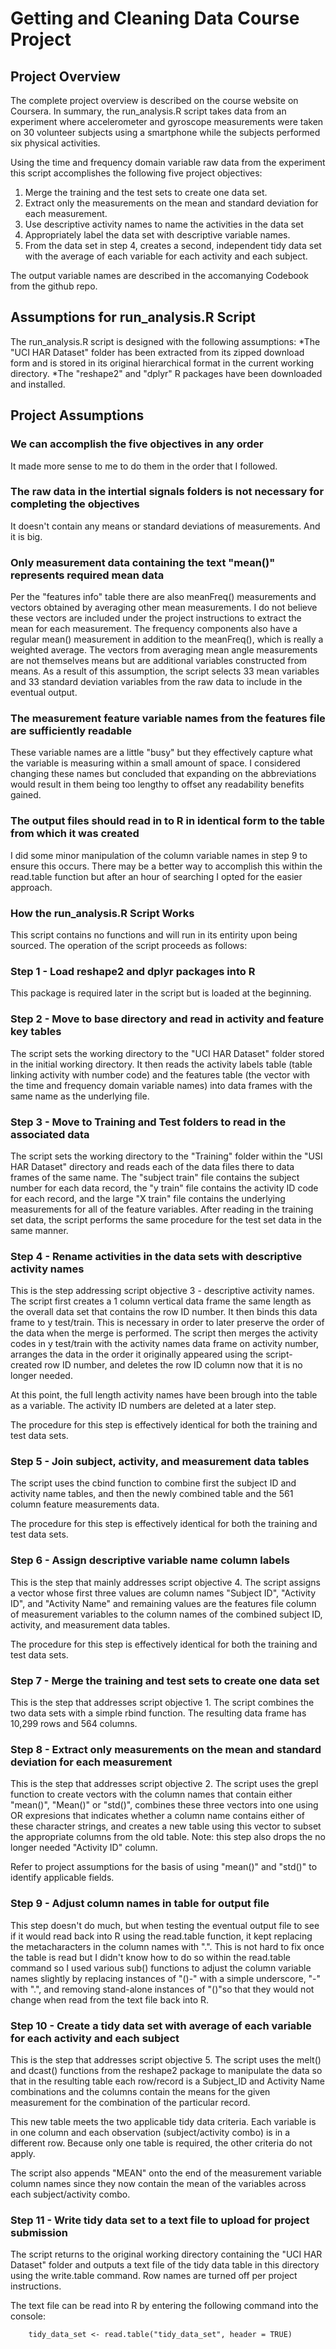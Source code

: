 Getting and Cleaning Data Course Project
========================================

## Project Overview

The complete project overview is described on the course website on Coursera. In summary,
the run_analysis.R script takes data from an experiment where accelerometer and gyroscope
measurements were taken on 30 volunteer subjects using a smartphone while the subjects
performed six physical activities.

Using the time and frequency domain variable raw data from the experiment this script
accomplishes the following five project objectives:

1. Merge the training and the test sets to create one data set.
2. Extract only the measurements on the mean and standard deviation for each measurement. 
3. Use descriptive activity names to name the activities in the data set
4. Appropriately label the data set with descriptive variable names. 
5. From the data set in step 4, creates a second, independent tidy data set with the average of each variable for each activity and each subject.

The output variable names are described in the accomanying Codebook from the github repo.

## Assumptions for run_analysis.R Script

The run_analysis.R script is designed with the following assumptions:
*The "UCI HAR Dataset" folder has been extracted from its zipped download form and is stored in its original hierarchical format in the current working directory.
*The "reshape2" and "dplyr" R packages have been downloaded and installed.

## Project Assumptions

### We can accomplish the five objectives in any order

It made more sense to me to do them in the order that I followed.

### The raw data in the intertial signals folders is not necessary for completing the objectives

It doesn't contain any means or standard deviations of measurements. And it is big.

### Only measurement data containing the text "mean()" represents required mean data

Per the "features info" table there are also meanFreq() measurements and vectors obtained
by averaging other mean measurements. I do not believe these vectors are included under the
project instructions to extract the mean for each measurement. The frequency components
also have a regular mean() measurement in addition to the meanFreq(), which is really a
weighted average. The vectors from averaging mean angle measurements are not themselves
means but are additional variables constructed from means. As a result of this assumption,
the script selects 33 mean variables and 33 standard deviation variables from the raw
data to include in the eventual output.

### The measurement feature variable names from the features file are sufficiently readable

These variable names are a little "busy" but they effectively capture what the variable
is measuring within a small amount of space. I considered changing these names but
concluded that expanding on the abbreviations would result in them being too lengthy
to offset any readability benefits gained.

### The output files should read in to R in identical form to the table from which it was created

I did some minor manipulation of the column variable names in step 9 to ensure this occurs.
There may be a better way to accomplish this within the read.table function but after an
hour of searching I opted for the easier approach.

### How the run_analysis.R Script Works

This script contains no functions and will run in its entirity upon being sourced.
The operation of the script proceeds as follows:

### Step 1 - Load reshape2 and dplyr packages into R
This package is required later in the script but is loaded at the beginning.

### Step 2 - Move to base directory and read in activity and feature key tables
The script sets the working directory to the "UCI HAR Dataset" folder stored in the
initial working directory. It then reads the activity labels table (table linking
activity with number code) and the features table (the vector with the time and frequency
domain variable names) into data frames with the same name as the underlying file.

### Step 3 - Move to Training and Test folders to read in the associated data
The script sets the working directory to the "Training" folder within the "USI HAR Dataset"
directory and reads each of the data files there to data frames of the same name.
The "subject train" file contains the subject number for each data record, the "y train"
file contains the activity ID code for each record, and the large "X train" file contains
the underlying measurements for all of the feature variables. After reading in the training
set data, the script performs the same procedure for the test set data in the same manner.

### Step 4 - Rename activities in the data sets with descriptive activity names
This is the step addressing script objective 3 - descriptive activity names.
The script first creates a 1 column vertical data frame the same length as the overall
data set that contains the row ID number. It then binds this data frame to y test/train. This
is necessary in order to later preserve the order of the data when the merge is performed.
The script then merges the activity codes in y test/train with the activity names data frame
on activity number, arranges the data in the order it originally appeared using the script-
created row ID number, and deletes the row ID column now that it is no longer needed.

At this point, the full length activity names have been brough into the table as a variable.
The activity ID numbers are deleted at a later step.

The procedure for this step is effectively identical for both the training and test data sets.

### Step 5 - Join subject, activity, and measurement data tables
The script uses the cbind function to combine first the subject ID and activity name tables,
and then the newly combined table and the 561 column feature measurements data.

The procedure for this step is effectively identical for both the training and test data sets.

### Step 6 - Assign descriptive variable name column labels
This is the step that mainly addresses script objective 4. The script assigns a vector whose
first three values are column names "Subject ID", "Activity ID", and "Activity Name" and
remaining values are the features file column of measurement variables to the column names
of the combined subject ID, activity, and measurement data tables.

The procedure for this step is effectively identical for both the training and test data sets.

### Step 7 - Merge the training and test sets to create one data set
This is the step that addresses script objective 1. The script combines the two data sets
with a simple rbind function. The resulting data frame has 10,299 rows and 564 columns.

### Step 8 - Extract only measurements on the mean and standard deviation for each measurement
This is the step that addresses script objective 2. The script uses the grepl function to
create vectors with the column names that contain either "mean()", "Mean()" or "std()",
combines these three vectors into one using OR expresions that indicates whether a column
name contains either of these character strings, and creates a new table using this vector to
subset the appropriate columns from the old table. Note: this step also drops the no longer
needed "Activity ID" column.

Refer to project assumptions for the basis of using "mean()" and "std()" to identify
applicable fields.

### Step 9 - Adjust column names in table for output file
This step doesn't do much, but when testing the eventual output file to see if it would read
back into R using the read.table function, it kept replacing the metacharacters in the column
names with ".". This is not hard to fix once the table is read but I didn't know how to do so
within the read.table command so I used various sub() functions to adjust the column variable
names slightly by replacing instances of "()-" with a simple underscore, "-" with ".", and
removing stand-alone instances of "()"so that they would not change when read from the text
file back into R.

### Step 10 - Create a tidy data set with average of each variable for each activity and each subject
This is the step that addresses script objective 5. The script uses the melt() and dcast()
functions from the reshape2 package to manipulate the data so that in the resulting table
each row/record is a Subject_ID and Activity Name combinations and the columns contain the
means for the given measurement for the combination of the particular record.

This new table meets the two applicable tidy data criteria. Each variable is in one column
and each observation (subject/activity combo) is in a different row. Because only one
table is required, the other criteria do not apply.

The script also appends "MEAN" onto the end of the measurement variable column names since
they now contain the mean of the variables across each subject/activity combo.

### Step 11 - Write tidy data set to a text file to upload for project submission
The script returns to the original working directory containing the "UCI HAR Dataset"
folder and outputs a text file of the tidy data table in this directory using the
write.table command. Row names are turned off per project instructions.

The text file can be read into R by entering the following command into the console:

        tidy_data_set <- read.table("tidy_data_set", header = TRUE)